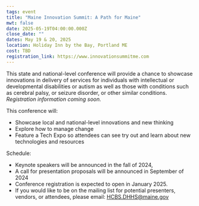 ```yaml
---
tags: event
title: "Maine Innovation Summit: A Path for Maine"
mwt: false
date: 2025-05-19T04:00:00.000Z
close_date: ""
dates: May 19 & 20, 2025
location: Holiday Inn by the Bay, Portland ME
cost: TBD
registration_link: https://www.innovationsummitme.com
---
```

This state and national-level conference will provide a chance to showcase innovations in delivery of services for individuals with intellectual or developmental disabilities or autism as well as those with conditions such as cerebral palsy, or seizure disorder, or other similar conditions. *Registration information coming soon.*

This conference will:

* Showcase local and national-level innovations and new thinking
* Explore how to manage change   
* Feature a Tech Expo so attendees can see try out and learn about new technologies and resources

Schedule:

* Keynote speakers will be announced in the fall of 2024, 
* A call for presentation proposals will be announced in September of 2024
* Conference registration is expected to open in January 2025.
* If you would like to be on the mailing list for potential presenters, vendors, or attendees, please email: [HCBS.DHHS@maine.gov](mailto:Innovation.HCBS.DHHS@maine.gov "mailto\:Innovation.HCBS.DHHS@maine.gov")